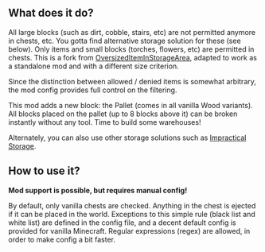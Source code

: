 ## What does it do?

All large blocks (such as dirt, cobble, stairs, etc) are not permitted anymore in chests, etc. You gotta find alternative storage solution for these (see below). Only items and small blocks (torches, flowers, etc) are permitted in chests. This is a fork from [OversizedItemInStorageArea](https://www.curseforge.com/minecraft/mc-mods/oversized-item-in-storage-area "OversizedItemInStorageArea"), adapted to work as a standalone mod and with a different size criterion.

Since the distinction between allowed / denied items is somewhat arbitrary, the mod config provides full control on the filtering.

This mod adds a new block: the Pallet (comes in all vanilla Wood variants). All blocks placed on the pallet (up to 8 blocks above it) can be broken instantly without any tool. Time to build some warehouses!

Alternately, you can also use other storage solutions such as [Impractical Storage](https://www.curseforge.com/minecraft/mc-mods/impractical-storage "Impractical Storage").

## How to use it?

**Mod support is possible, but requires manual config!**

By default, only vanilla chests are checked. Anything in the chest is ejected if it can be placed in the world. Exceptions to this simple rule (black list and white list) are defined in the config file, and a decent default config is provided for vanilla Minecraft. Regular expressions (regex) are allowed, in order to make config a bit faster.

